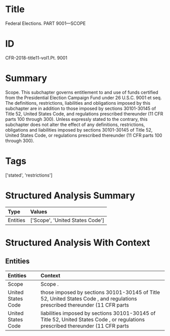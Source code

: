 # Title

 Federal Elections. PART 9001—SCOPE


# ID

 CFR-2018-title11-vol1.Pt. 9001


# Summary

Scope.
This subchapter governs entitlement to and use of funds certified from the Presidential Election Campaign Fund under 26 U.S.C. 9001 et seq.
The definitions, restrictions, liabilities and obligations imposed by this subchapter are in addition to those imposed by sections 30101-30145 of Title 52, United States Code, and regulations prescribed thereunder (11 CFR parts 100 through 300).
Unless expressly stated to the contrary, this subchapter does not alter the effect of any definitions, restrictions, obligations and liabilities imposed by sections 30101-30145 of Title 52, United States Code, or regulations prescribed thereunder (11 CFR parts 100 through 300).


# Tags

['stated', 'restrictions']


# Structured Analysis Summary

| Type     | Values                          |
|:---------|:--------------------------------|
| Entities | ['Scope', 'United States Code'] |


# Structured Analysis With Context

 


## Entities

| Entities           | Context                                                                                                                          |
|:-------------------|:---------------------------------------------------------------------------------------------------------------------------------|
| Scope              | Scope .                                                                                                                          |
| United States Code | those imposed by sections 30101-30145 of Title 52, United States Code , and regulations prescribed thereunder (11 CFR parts      |
| United States Code | liabilities imposed by sections 30101-30145 of Title 52, United States Code , or regulations prescribed thereunder (11 CFR parts |


